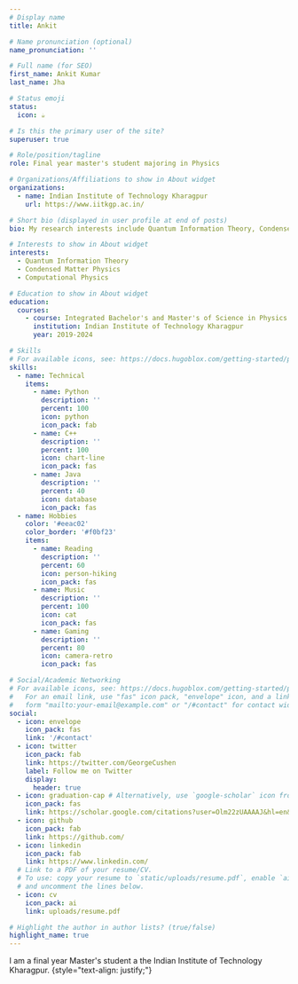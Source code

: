```yaml
---
# Display name
title: Ankit

# Name pronunciation (optional)
name_pronunciation: ''

# Full name (for SEO)
first_name: Ankit Kumar
last_name: Jha

# Status emoji
status:
  icon: ☕️

# Is this the primary user of the site?
superuser: true

# Role/position/tagline
role: Final year master's student majoring in Physics

# Organizations/Affiliations to show in About widget
organizations:
  - name: Indian Institute of Technology Kharagpur
    url: https://www.iitkgp.ac.in/

# Short bio (displayed in user profile at end of posts)
bio: My research interests include Quantum Information Theory, Condensed Matter Physics and Computation Physics.

# Interests to show in About widget
interests:
  - Quantum Information Theory 
  - Condensed Matter Physics
  - Computational Physics

# Education to show in About widget
education:
  courses:
    - course: Integrated Bachelor's and Master's of Science in Physics
      institution: Indian Institute of Technology Kharagpur
      year: 2019-2024

# Skills
# For available icons, see: https://docs.hugoblox.com/getting-started/page-builder/#icons
skills:
  - name: Technical
    items:
      - name: Python
        description: ''
        percent: 100
        icon: python
        icon_pack: fab
      - name: C++
        description: ''
        percent: 100
        icon: chart-line
        icon_pack: fas
      - name: Java
        description: ''
        percent: 40
        icon: database
        icon_pack: fas
  - name: Hobbies
    color: '#eeac02'
    color_border: '#f0bf23'
    items:
      - name: Reading
        description: ''
        percent: 60
        icon: person-hiking
        icon_pack: fas
      - name: Music
        description: ''
        percent: 100
        icon: cat
        icon_pack: fas
      - name: Gaming
        description: ''
        percent: 80
        icon: camera-retro
        icon_pack: fas

# Social/Academic Networking
# For available icons, see: https://docs.hugoblox.com/getting-started/page-builder/#icons
#   For an email link, use "fas" icon pack, "envelope" icon, and a link in the
#   form "mailto:your-email@example.com" or "/#contact" for contact widget.
social:
  - icon: envelope
    icon_pack: fas
    link: '/#contact'
  - icon: twitter
    icon_pack: fab
    link: https://twitter.com/GeorgeCushen
    label: Follow me on Twitter
    display:
      header: true
  - icon: graduation-cap # Alternatively, use `google-scholar` icon from `ai` icon pack
    icon_pack: fas
    link: https://scholar.google.com/citations?user=Olm22zUAAAAJ&hl=en&oi=ao
  - icon: github
    icon_pack: fab
    link: https://github.com/
  - icon: linkedin
    icon_pack: fab
    link: https://www.linkedin.com/
  # Link to a PDF of your resume/CV.
  # To use: copy your resume to `static/uploads/resume.pdf`, enable `ai` icons in `params.yaml`,
  # and uncomment the lines below.
  - icon: cv
    icon_pack: ai
    link: uploads/resume.pdf

# Highlight the author in author lists? (true/false)
highlight_name: true
---
```


I am a final year Master's student a the Indian Institute of Technology Kharagpur.
{style="text-align: justify;"}
